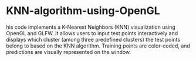 # KNN-algorithm-using-OpenGL
his code implements a K-Nearest Neighbors (KNN) visualization using OpenGL and GLFW. It allows users to input test points interactively and displays which cluster (among three predefined clusters) the test points belong to based on the KNN algorithm. Training points are color-coded, and predictions are visually represented on the window.

